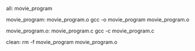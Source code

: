 all: movie_program

movie_program: movie_program.o
	gcc -o movie_program movie_program.o

movie_program.o: movie_program.c
	gcc -c movie_program.c

clean:
	rm -f movie_program movie_program.o

